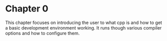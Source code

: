 # Chapter 0
This chapter focuses on introducing the user to what cpp is and how to get a basic development environment working. It runs though various compiler options and how to configure them.
